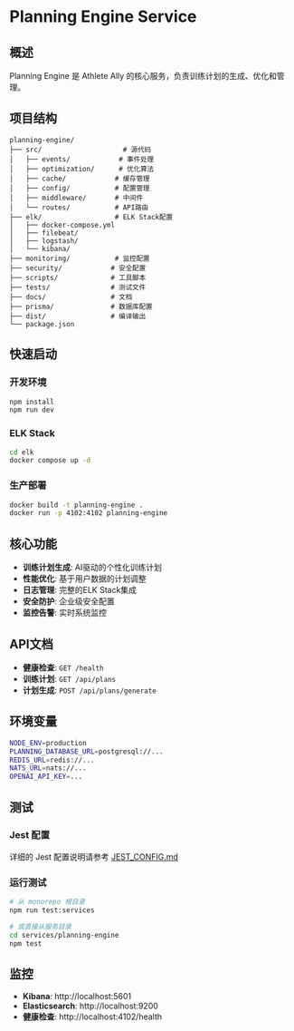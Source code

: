 # Planning Engine Service

## 概述
Planning Engine 是 Athlete Ally 的核心服务，负责训练计划的生成、优化和管理。

## 项目结构

```
planning-engine/
├── src/                    # 源代码
│   ├── events/            # 事件处理
│   ├── optimization/      # 优化算法
│   ├── cache/            # 缓存管理
│   ├── config/           # 配置管理
│   ├── middleware/       # 中间件
│   └── routes/           # API路由
├── elk/                  # ELK Stack配置
│   ├── docker-compose.yml
│   ├── filebeat/
│   ├── logstash/
│   └── kibana/
├── monitoring/           # 监控配置
├── security/            # 安全配置
├── scripts/             # 工具脚本
├── tests/               # 测试文件
├── docs/                # 文档
├── prisma/              # 数据库配置
├── dist/                # 编译输出
└── package.json
```

## 快速启动

### 开发环境
```bash
npm install
npm run dev
```

### ELK Stack
```bash
cd elk
docker compose up -d
```

### 生产部署
```bash
docker build -t planning-engine .
docker run -p 4102:4102 planning-engine
```

## 核心功能

- **训练计划生成**: AI驱动的个性化训练计划
- **性能优化**: 基于用户数据的计划调整
- **日志管理**: 完整的ELK Stack集成
- **安全防护**: 企业级安全配置
- **监控告警**: 实时系统监控

## API文档

- **健康检查**: `GET /health`
- **训练计划**: `GET /api/plans`
- **计划生成**: `POST /api/plans/generate`

## 环境变量

```bash
NODE_ENV=production
PLANNING_DATABASE_URL=postgresql://...
REDIS_URL=redis://...
NATS_URL=nats://...
OPENAI_API_KEY=...
```

## 测试

### Jest 配置
详细的 Jest 配置说明请参考 [JEST_CONFIG.md](./JEST_CONFIG.md)

### 运行测试
```bash
# 从 monorepo 根目录
npm run test:services

# 或直接从服务目录
cd services/planning-engine
npm test
```

## 监控

- **Kibana**: http://localhost:5601
- **Elasticsearch**: http://localhost:9200
- **健康检查**: http://localhost:4102/health

